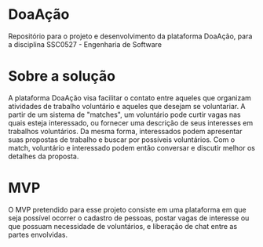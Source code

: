 # DoaAção
Repositório para o projeto e desenvolvimento da plataforma DoaAção, para a disciplina SSC0527 - Engenharia de Software


# Sobre a solução
A plataforma DoaAção visa facilitar o contato entre aqueles que organizam atividades de trabalho voluntário e aqueles que
desejam se voluntariar. A partir de um sistema de "matches", um voluntário pode curtir vagas nas quais esteja interessado,
ou fornecer uma descrição de seus interesses em trabalhos voluntários. Da mesma forma, interessados podem apresentar suas
propostas de trabalho e buscar por possíveis voluntários.
Com o match, voluntário e interessado podem então conversar e discutir melhor os detalhes da proposta.

# MVP
O MVP pretendido para esse projeto consiste em uma plataforma em que seja possível ocorrer o cadastro de pessoas, postar vagas
de interesse ou que possuam necessidade de voluntários, e liberação de chat entre as partes envolvidas.
